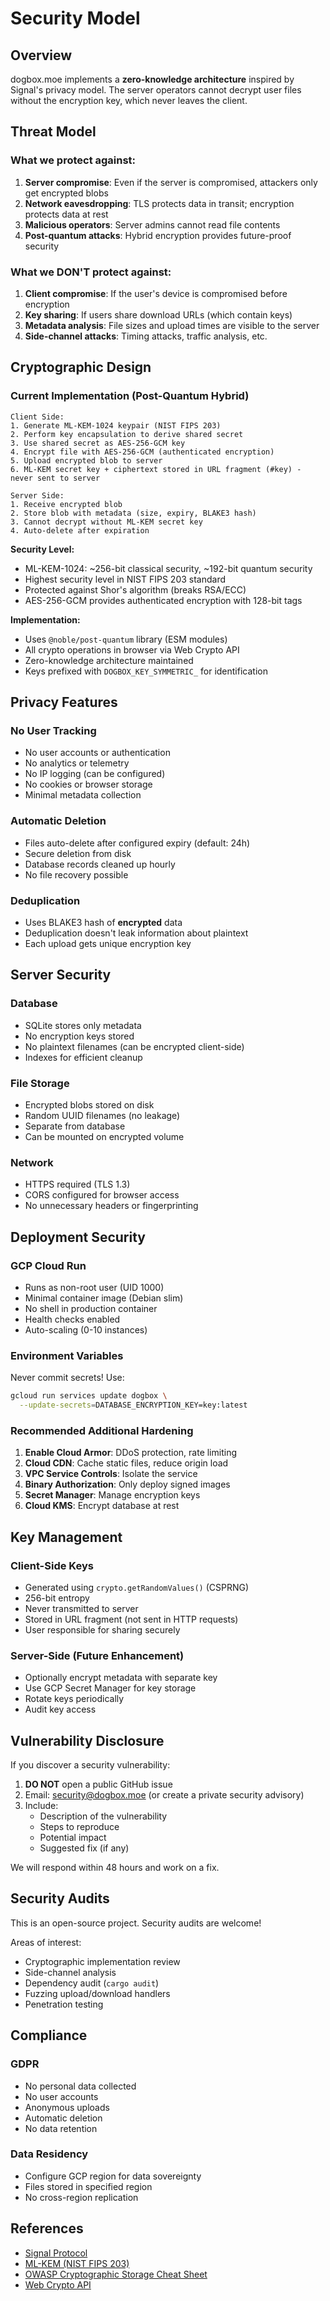 # Security Model

## Overview

dogbox.moe implements a **zero-knowledge architecture** inspired by Signal's privacy model. The server operators cannot decrypt user files without the encryption key, which never leaves the client.

## Threat Model

### What we protect against:

1. **Server compromise**: Even if the server is compromised, attackers only get encrypted blobs
2. **Network eavesdropping**: TLS protects data in transit; encryption protects data at rest
3. **Malicious operators**: Server admins cannot read file contents
4. **Post-quantum attacks**: Hybrid encryption provides future-proof security

### What we DON'T protect against:

1. **Client compromise**: If the user's device is compromised before encryption
2. **Key sharing**: If users share download URLs (which contain keys)
3. **Metadata analysis**: File sizes and upload times are visible to the server
4. **Side-channel attacks**: Timing attacks, traffic analysis, etc.

## Cryptographic Design

### Current Implementation (Post-Quantum Hybrid)

```
Client Side:
1. Generate ML-KEM-1024 keypair (NIST FIPS 203)
2. Perform key encapsulation to derive shared secret
3. Use shared secret as AES-256-GCM key
4. Encrypt file with AES-256-GCM (authenticated encryption)
5. Upload encrypted blob to server
6. ML-KEM secret key + ciphertext stored in URL fragment (#key) - never sent to server

Server Side:
1. Receive encrypted blob
2. Store blob with metadata (size, expiry, BLAKE3 hash)
3. Cannot decrypt without ML-KEM secret key
4. Auto-delete after expiration
```

**Security Level:**
- ML-KEM-1024: ~256-bit classical security, ~192-bit quantum security
- Highest security level in NIST FIPS 203 standard
- Protected against Shor's algorithm (breaks RSA/ECC)
- AES-256-GCM provides authenticated encryption with 128-bit tags

**Implementation:**
- Uses `@noble/post-quantum` library (ESM modules)
- All crypto operations in browser via Web Crypto API
- Zero-knowledge architecture maintained
- Keys prefixed with `DOGBOX_KEY_SYMMETRIC_` for identification

## Privacy Features

### No User Tracking
- No user accounts or authentication
- No analytics or telemetry
- No IP logging (can be configured)
- No cookies or browser storage
- Minimal metadata collection

### Automatic Deletion
- Files auto-delete after configured expiry (default: 24h)
- Secure deletion from disk
- Database records cleaned up hourly
- No file recovery possible

### Deduplication
- Uses BLAKE3 hash of **encrypted** data
- Deduplication doesn't leak information about plaintext
- Each upload gets unique encryption key

## Server Security

### Database
- SQLite stores only metadata
- No encryption keys stored
- No plaintext filenames (can be encrypted client-side)
- Indexes for efficient cleanup

### File Storage
- Encrypted blobs stored on disk
- Random UUID filenames (no leakage)
- Separate from database
- Can be mounted on encrypted volume

### Network
- HTTPS required (TLS 1.3)
- CORS configured for browser access
- No unnecessary headers or fingerprinting

## Deployment Security

### GCP Cloud Run
- Runs as non-root user (UID 1000)
- Minimal container image (Debian slim)
- No shell in production container
- Health checks enabled
- Auto-scaling (0-10 instances)

### Environment Variables
Never commit secrets! Use:
```bash
gcloud run services update dogbox \
  --update-secrets=DATABASE_ENCRYPTION_KEY=key:latest
```

### Recommended Additional Hardening
1. **Enable Cloud Armor**: DDoS protection, rate limiting
2. **Cloud CDN**: Cache static files, reduce origin load
3. **VPC Service Controls**: Isolate the service
4. **Binary Authorization**: Only deploy signed images
5. **Secret Manager**: Manage encryption keys
6. **Cloud KMS**: Encrypt database at rest

## Key Management

### Client-Side Keys
- Generated using `crypto.getRandomValues()` (CSPRNG)
- 256-bit entropy
- Never transmitted to server
- Stored in URL fragment (not sent in HTTP requests)
- User responsible for sharing securely

### Server-Side (Future Enhancement)
- Optionally encrypt metadata with separate key
- Use GCP Secret Manager for key storage
- Rotate keys periodically
- Audit key access

## Vulnerability Disclosure

If you discover a security vulnerability:

1. **DO NOT** open a public GitHub issue
2. Email: security@dogbox.moe (or create a private security advisory)
3. Include:
   - Description of the vulnerability
   - Steps to reproduce
   - Potential impact
   - Suggested fix (if any)

We will respond within 48 hours and work on a fix.

## Security Audits

This is an open-source project. Security audits are welcome!

Areas of interest:
- Cryptographic implementation review
- Side-channel analysis
- Dependency audit (`cargo audit`)
- Fuzzing upload/download handlers
- Penetration testing

## Compliance

### GDPR
- No personal data collected
- No user accounts
- Anonymous uploads
- Automatic deletion
- No data retention

### Data Residency
- Configure GCP region for data sovereignty
- Files stored in specified region
- No cross-region replication

## References

- [Signal Protocol](https://signal.org/docs/)
- [ML-KEM (NIST FIPS 203)](https://csrc.nist.gov/pubs/fips/203/final)
- [OWASP Cryptographic Storage Cheat Sheet](https://cheatsheetseries.owasp.org/cheatsheets/Cryptographic_Storage_Cheat_Sheet.html)
- [Web Crypto API](https://developer.mozilla.org/en-US/docs/Web/API/Web_Crypto_API)
